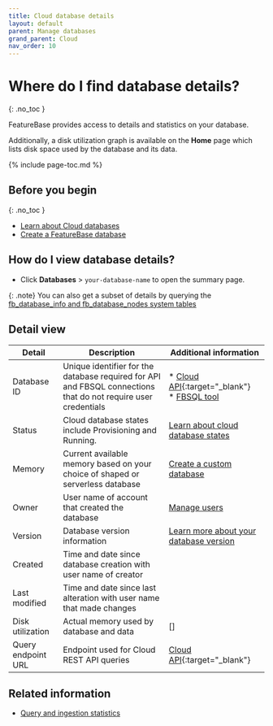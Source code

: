 ```yaml
---
title: Cloud database details
layout: default
parent: Manage databases
grand_parent: Cloud
nav_order: 10
---
```


# Where do I find database details?
{: .no_toc }

FeatureBase provides access to details and statistics on your database.

Additionally, a disk utilization graph is available on the **Home** page which lists disk space used by the database and its data.

{% include page-toc.md %}

## Before you begin
{: .no_toc }

* [Learn about Cloud databases](/docs/cloud/cloud-databases/cloud-db-manage)
* [Create a FeatureBase database](/docs/cloud/cloud-databases/cloud-db-create-custom)

## How do I view database details?

* Click **Databases** > `your-database-name` to open the summary page.

{: .note}
You can also get a subset of details by querying the [fb_database_info and fb_database_nodes system tables](/docs/sql-guide/system-tables/system-tables-home)

## Detail view

| Detail | Description | Additional information |
|---|---|---|
| Database ID | Unique identifier for the database required for API and FBSQL connections that do not require user credentials | * [Cloud API](https://api-docs-featurebase-cloud.redoc.ly/){:target="_blank"}<br/>* [FBSQL tool](/docs/tools/fbsql/fbsql-home) |
| Status | Cloud database states include Provisioning and Running. | [Learn about cloud database states](/docs/cloud/cloud-databases/cloud-db-states) |
| Memory | Current available memory based on your choice of shaped or serverless database | [Create a custom database](/docs/cloud/cloud-databases/cloud-db-manage/#create-a-custom-database) |
| Owner | User name of account that created the database | [Manage users](/docs/cloud/cloud-users/cloud-users-manage) |
| Version | Database version information | [Learn more about your database version](/docs/cloud/cloud-databases/cloud-db-versions) |
| Created | Time and date since database creation with user name of creator |  |
| Last modified | Time and date since last alteration with user name that made changes |  |
| Disk utilization | Actual memory used by database and data | [] |
| Query endpoint URL | Endpoint used for Cloud REST API queries | [Cloud API](https://api-docs-featurebase-cloud.redoc.ly/){:target="_blank"} |

## Related information

* [Query and ingestion statistics](/docs/cloud/cloud-databases/cloud-db-stats)
